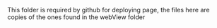 This folder is required by github for deploying page, the files here are copies of the ones found in the webView folder 
